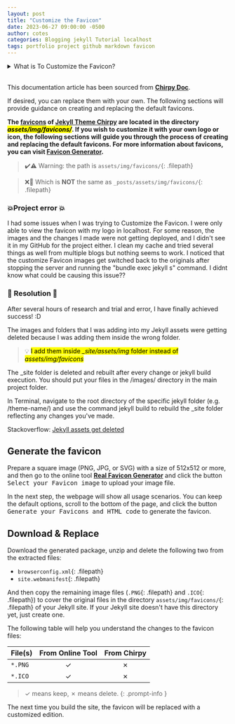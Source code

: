 ```yaml
---
layout: post
title: "Customize the Favicon"
date: 2023-06-27 09:00:00 -0500
author: cotes
categories: Blogging jekyll Tutorial localhost
tags: portfolio project github markdown favicon
---
```


<!-- Dropdown in Markdown: https://gist.github.com/citrusui/07978f14b11adada364ff901e27c7f61 -->

<details>
<summary>
What is To Customize the Favicon?
</summary>
<br>

Customizing the favicon refers to the process of changing the small icon that appears in the browser tab or bookmark bar when someone visits your website. The favicon is a visual representation of your website and helps users easily identify and locate your site among their open tabs or bookmarks.
<br>

The favicon typically appears as a 16x16 pixel or 32x32 pixel image and is usually saved in the ICO (icon) format, although other image formats like PNG or GIF can also be used. By customizing the favicon, you can give your website a unique visual identity and make it more recognizable to users.
<br>

To customize the favicon for your website, you need to create an image that you want to use as your favicon and save it in the appropriate format (ICO, PNG, GIF, etc.). Once you have the favicon image ready, you can upload it to your website's root directory and add a reference to it in the HTML code of your web pages.
<br>

The HTML code to add a favicon typically looks like this:
<br>

```html
<link rel="icon" type="image/png" href="/path/to/favicon.png" />
```

<br>

In this example, the `href` attribute specifies the path to the favicon image file. You would need to replace `/path/to/favicon.png` with the actual path to your favicon image.
<br>

By customizing the favicon, you can enhance the branding and visual appeal of your website, making it more memorable for visitors.
<br>

</details>
<br>

This documentation article has been sourced from [**Chirpy Doc**](https://chirpy.cotes.page/posts/customize-the-favicon/).

If desired, you can replace them with your own. The following sections will provide guidance on creating and replacing the default favicons.

<b>The [favicons](https://www.favicon-generator.org/about/) of [**Jekyll Theme Chirpy**](https://github.com/cotes2020/jekyll-theme-chirpy/) are located in the directory <mark><i>assets/img/favicons/</i></mark>. If you wish to customize it with your own logo or icon, the following sections will guide you through the process of creating and replacing the default favicons. For more information about favicons, you can visit [Favicon Generator](https://www.favicon-generator.org/about/).</b>

> ✔️⚠️ Warning: the path is `assets/img/favicons/`{: .filepath}

> ❌🚫 Which is <b>NOT</b> the same as `_posts/assets/img/favicons/`{: .filepath}

### 💥Project error 💥

I had some issues when I was trying to Customize the Favicon. I were only able to view the favicon with my logo in localhost. For some reason, the images and the changes I made were not getting deployed, and I didn't see it in my GitHub for the project either. I clean my cache and tried several things as well from multiple blogs but nothing seems to work.
I noticed that the customize Favicon images get switched back to the originals after stopping the server and running the "bundle exec jekyll s" command.
I didnt know what could be causing this issue??

### 🏁 Resolution 🏁

After several hours of research and trial and error, I have finally achieved success! :D

The images and folders that I was adding into my Jekyll assets were getting deleted because I was adding them inside the wrong folder.

> 💡 <mark>I add them inside <i>\_site/assets/img</i> folder instead of <i>assets/img/favicons</i></mark>

The \_site folder is deleted and rebuilt after every change or jekyll build execution. You should put your files in the /images/ directory in the main project folder.

In Terminal, navigate to the root directory of the specific jekyll folder (e.g. /theme-name/) and use the command jekyll build to rebuild the \_site folder reflecting any changes you've made.

Stackoverflow: [Jekyll assets get deleted](https://stackoverflow.com/questions/45090500/jekyll-assets-get-deleted)

## Generate the favicon

Prepare a square image (PNG, JPG, or SVG) with a size of 512x512 or more, and then go to the online tool [**Real Favicon Generator**](https://realfavicongenerator.net/) and click the button <kbd>Select your Favicon image</kbd> to upload your image file.

In the next step, the webpage will show all usage scenarios. You can keep the default options, scroll to the bottom of the page, and click the button <kbd>Generate your Favicons and HTML code</kbd> to generate the favicon.

## Download & Replace

Download the generated package, unzip and delete the following two from the extracted files:

- `browserconfig.xml`{: .filepath}
- `site.webmanifest`{: .filepath}

And then copy the remaining image files (`.PNG`{: .filepath} and `.ICO`{: .filepath}) to cover the original files in the directory `assets/img/favicons/`{: .filepath} of your Jekyll site. If your Jekyll site doesn't have this directory yet, just create one.

The following table will help you understand the changes to the favicon files:

| File(s) | From Online Tool | From Chirpy |
| ------- | :--------------: | :---------: |
| `*.PNG` |        ✓         |      ✗      |
| `*.ICO` |        ✓         |      ✗      |

> ✓ means keep, ✗ means delete.
> {: .prompt-info }

The next time you build the site, the favicon will be replaced with a customized edition.
